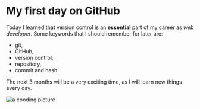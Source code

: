 # My first day on GitHub 
Today I learned that version control is an **essential** part of my career as _web developer_. Some keywords that I should remember for later are: 
- git,
- GitHub, 
- version control, 
- repository, 
- commit and hash. 

The next 3 months will be a very exciting time, as I will learn new things every day.

![a cooding picture](https://www.madways.de/assets/images/carl_martin_goersch.jpg)

